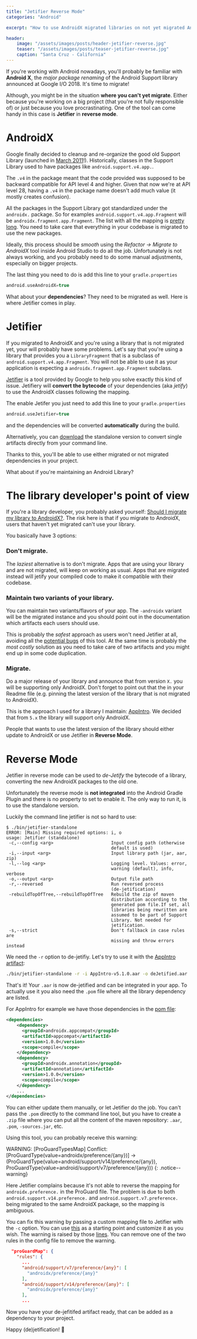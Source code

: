 ```yaml
---
title: "Jetifier Reverse Mode"
categories: "Android"

excerpt: "How to use AndroidX migrated libraries on not yet migrated Android projects"

header:
    image: "/assets/images/posts/header-jetifier-reverse.jpg"
    teaser: "/assets/images/posts/teaser-jetifier-reverse.jpg"
    caption: "Santa Cruz - California"
---
```


If you're working with Android nowadays, you'll probably be familiar with **Android X**, the _major package renaming_ of the Android Support library announced at Google I/O 2018. It's time to migrate!

Although, you might be in the situation **where you can't yet migrate**. Either because you're working on a big project (that you're not fully responsible of) or just because you love procrastinating. One of the tool can come handy in this case is **Jetifier** in **reverse mode**.

# AndroidX

Google finally decided to cleanup and re-organize the good old Support Library (launched in [March 2011](https://developer.android.com/topic/libraries/support-library/rev-archive#rev1)!). Historically, classes in the Support Library used to have packages like `android.support.v4.app.`. 

The `.v4` in the package meant that the code provided was supposed to be backward compatible for API level 4 and higher. Given that now we're at API level 28, having a `.v4` in the package name doesn't add much value (it mostly creates confusion).

All the packages in the Support Library got standardized under the `androidx.` package. So for examples `android.support.v4.app.Fragment` will be `androidx.fragment.app.Fragment`. The list with all the mapping is [pretty long](https://developer.android.com/jetpack/androidx/migrate#class_mappings). You need to take care that everything in your codebase is migrated to use the new packages.

Ideally, this process should be _smooth_ using the *Refactor -> Migrate to AndroidX* tool inside Android Studio to do all the job. Unfortunately is not always working, and you probably need to do some manual adjustments, especially on bigger projects.

The last thing you need to do is add this line to your `gradle.properties`

```groovy
android.useAndroidX=true
```

What about your **dependencies**? They need to be migrated as well.
Here is where Jetifier comes in play. 

# Jetifier

If you migrated to AndroidX and you're using a library that is not migrated yet, your will probably have some problems. Let's say that you're using a library that provides you a `LibraryFragment` that is a subclass of `android.support.v4.app.Fragment`. You will not be able to use it as your application is expecting a `androidx.fragment.app.Fragment` subclass.

[Jetifier](https://developer.android.com/studio/command-line/jetifier) is a tool provided by Google to help you solve exactly this kind of issue. Jetifiery will **convert the bytecode** of your dependencies (aka _jetify_) to use the AndroidX classes following the mapping.

The enable Jetifer you just need to add this line to your `gradle.properties`

```groovy
android.useJetifier=true
```

and the dependencies will be converted **automatically** during the build.

Alternatively, you can [download](https://dl.google.com/dl/android/studio/jetifier-zips/1.0.0-beta02/jetifier-standalone.zip) the standalone version to convert single artifacts directly from your command line.

Thanks to this, you'll be able to use either migrated or not migrated dependencies in your project.

What about if you're maintaining an Android Library?

# The library developer's point of view

If you're a library developer, you probably asked yourself: [Should I migrate my library to AndroidX?](https://www.reddit.com/r/androiddev/comments/9yd1ht/should_i_use_support_or_androidx_in_my_own_library/). The risk here is that if you migrate to AndroidX, users that haven't yet migrated can't use your library.

You basically have 3 options:

### Don't migrate.

The _laziest_ alternative is to don't migrate. Apps that are using your library and are not migrated, will keep on working as usual. Apps that are migrated instead will jetify your compiled code to make it compatible with their codebase.

### Maintain two variants of your library.

You can maintain two variants/flavors of your app. The `-androidx` variant will be the migrated instance and you should point out in the documentation which artifacts each users should use.

This is probably the _safest_ approach as users won't need Jetifier at all, avoiding all the [potential bugs](https://issuetracker.google.com/issues?q=componentid:460323%20status:open) of this tool. At the same time is probably the _most costly_ solution as you need to take care of two artifacts and you might end up in some code duplication.

### Migrate.

Do a major release of your library and announce that from version `X.` you will be supporting only AndroidX. Don't forget to point out that the in your Readme file (e.g. pinning the latest version of the library that is not migrated to AndroidX).

This is the approach I used for a library I maintain: [AppIntro](https://github.com/AppIntro/AppIntro). We decided that from `5.x` the library will support only AndroidX.

People that wants to use the latest version of the library should either update to AndroidX or use Jetifier in **Reverse Mode**. 

# Reverse Mode

Jetifier in reverse mode can be used to _de-Jetify_ the bytecode of a library, converting the new AndroidX packages to the old one.

Unfortunately the reverse mode is **not integrated** into the Android Gradle Plugin and there is no property to set to enable it. The only way to run it, is to use the standalone version. 

Luckily the command line jetifier is not so hard to use:

```
$ ./bin/jetifier-standalone
ERROR: [Main] Missing required options: i, o
usage: Jetifier (standalone)
 -c,--config <arg>                      Input config path (otherwise
                                        default is used)
 -i,--input <arg>                       Input library path (jar, aar, zip)
 -l,--log <arg>                         Logging level. Values: error,
                                        warning (default), info, verbose
 -o,--output <arg>                      Output file path
 -r,--reversed                          Run reversed process
                                        (de-jetification)
 -rebuildTopOfTree,--rebuildTopOfTree   Rebuild the zip of maven
                                        distribution according to the
                                        generated pom file.If set, all
                                        libraries being rewritten are
                                        assumed to be part of Support
                                        Library. Not needed for
                                        jetification.
 -s,--strict                            Don't fallback in case rules are
                                        missing and throw errors instead
```

We need the `-r` option to de-jetifiy. Let's try to use it with the [AppIntro artifact](https://jitpack.io/com/github/AppIntro/AppIntro/v5.1.0/AppIntro-v5.1.0.aar):

```bash
./bin/jetifier-standalone -r -i AppIntro-v5.1.0.aar -o deJetified.aar
```

That's it! Your `.aar` is now de-jetified and can be integrated in your app.
To actually use it you also need the `.pom` file where all the library dependency are listed. 

For AppIntro for example we have those dependencies in the [pom file](https://jitpack.io/com/github/paolorotolo/AppIntro/v5.1.0/AppIntro-v5.1.0.aar):

```xml
<dependencies>
    <dependency>
      <groupId>androidx.appcompat</groupId>
      <artifactId>appcompat</artifactId>
      <version>1.0.0</version>
      <scope>compile</scope>
    </dependency>
    <dependency>
      <groupId>androidx.annotation</groupId>
      <artifactId>annotation</artifactId>
      <version>1.0.0</version>
      <scope>compile</scope>
    </dependency>
    ...
</dependencies>
```

You can either update them manually, or let Jetifier do the job. You can't pass the `.pom` directly to the command line tool, but you have to create a `.zip` file where you can put all the content of the maven repository: `.aar`, `.pom`, `-sources.jar`, etc.

Using this tool, you can probably receive this warning:

WARNING: [ProGuardTypesMap] Conflict: [ProGuardType(value=androidx/preference/{any})] -> (ProGuardType(value=android/support/v14/preference/{any}), ProGuardType(value=android/support/v7/preference/{any}))
{: .notice--warning}

Here Jetifier complains because it's not able to reverse the mapping for `androidx.preference.` in the ProGuard file. The problem is due to both `android.support.v14.preference.` and `android.support.v7.preference.` being migrated to the same AndroidX package, so the mapping is ambiguous.

You can fix this warning by passing a custom mapping file to Jetifier with the `-c` option. You can use [this](https://gist.github.com/cortinico/c48bc02411b7fb45f383c9ac01b8b595) as a starting point and customize it as you wish. The warning is raised by those [lines](https://gist.github.com/cortinico/c48bc02411b7fb45f383c9ac01b8b595#file-default-generated-config-L4411). You can remove one of the two rules in the config file to remove the warning.

```json
  "proGuardMap": {
    "rules": {
      ...
      "android/support/v7/preference/{any}": [
        "androidx/preference/{any}"
      ],
      "android/support/v14/preference/{any}": [
        "androidx/preference/{any}"
      ],
      ...
```

Now you have your de-jefitifed artifact ready, that can be added as a dependency to your project. 

Happy (de)jetification! 🕺